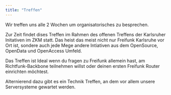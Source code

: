 ```yaml
---
title: "Treffen"
---
```


Wir treffen uns alle 2 Wochen um organisatorisches zu besprechen.

Zur Zeit findet dises Treffen im Rahmen des offenen Treffens der Karlsruher Initativen im ZKM statt. Das heist das meist nicht nur Freifunk Karlsruhe vor Ort ist, sondere auch jede Mege andere Intiativen aus dem OpenSource, OpenData und OpenAccess Umfeld.

Das Treffen ist Ideal wenn du fragen zu Freifunk allemein hast, am Richtfunk-Backbone teilnehmen willst oder deinen ersten Freifunk Router einrichten möchtest.


Alternierend dazu gibt es ein Technik Treffen, an dem vor allem unsere Serversysteme gewartet werden.
